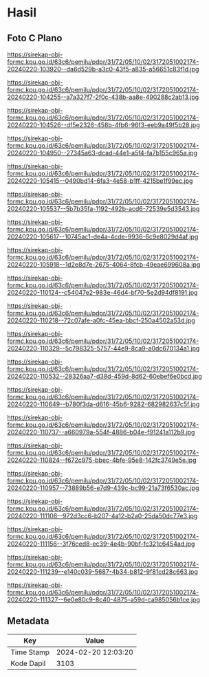 # Hasil

## Foto C Plano

https://sirekap-obj-formc.kpu.go.id/63c6/pemilu/pdpr/31/72/05/10/02/3172051002174-20240220-103920--da6d529b-a3c0-43f5-a835-a56651c83f1d.jpg

https://sirekap-obj-formc.kpu.go.id/63c6/pemilu/pdpr/31/72/05/10/02/3172051002174-20240220-104255--a7a327f7-2f0c-438b-aa8e-490288c2ab13.jpg

https://sirekap-obj-formc.kpu.go.id/63c6/pemilu/pdpr/31/72/05/10/02/3172051002174-20240220-104526--df5e2326-458b-4fb6-96f3-eeb9a49f5b28.jpg

https://sirekap-obj-formc.kpu.go.id/63c6/pemilu/pdpr/31/72/05/10/02/3172051002174-20240220-104950--27345a63-dcad-44e1-a5f4-fa7b155c965a.jpg

https://sirekap-obj-formc.kpu.go.id/63c6/pemilu/pdpr/31/72/05/10/02/3172051002174-20240220-105415--0490bd14-6fa3-4e58-b1ff-4215be1f99ec.jpg

https://sirekap-obj-formc.kpu.go.id/63c6/pemilu/pdpr/31/72/05/10/02/3172051002174-20240220-105537--5b7b35fa-1192-492b-acd6-72539e5d3543.jpg

https://sirekap-obj-formc.kpu.go.id/63c6/pemilu/pdpr/31/72/05/10/02/3172051002174-20240220-105617--10745ac1-de4a-4cde-9936-6c9e8029d4af.jpg

https://sirekap-obj-formc.kpu.go.id/63c6/pemilu/pdpr/31/72/05/10/02/3172051002174-20240220-105918--1d2e8d7e-2675-4064-8fcb-49eae699608a.jpg

https://sirekap-obj-formc.kpu.go.id/63c6/pemilu/pdpr/31/72/05/10/02/3172051002174-20240220-110124--c54047e2-983e-46d4-bf70-5e2d94df8191.jpg

https://sirekap-obj-formc.kpu.go.id/63c6/pemilu/pdpr/31/72/05/10/02/3172051002174-20240220-110218--72c07afe-a0fc-45ea-bbcf-250a4502a53d.jpg

https://sirekap-obj-formc.kpu.go.id/63c6/pemilu/pdpr/31/72/05/10/02/3172051002174-20240220-110329--5c798325-5757-44e9-8ca9-a0dc670134a1.jpg

https://sirekap-obj-formc.kpu.go.id/63c6/pemilu/pdpr/31/72/05/10/02/3172051002174-20240220-110532--28326aa7-d38d-459d-8d62-60ebef6e0bcd.jpg

https://sirekap-obj-formc.kpu.go.id/63c6/pemilu/pdpr/31/72/05/10/02/3172051002174-20240220-110649--b780f3da-d616-45b6-9282-682982637c5f.jpg

https://sirekap-obj-formc.kpu.go.id/63c6/pemilu/pdpr/31/72/05/10/02/3172051002174-20240220-110737--a660979a-554f-4886-b04e-f91241a112b9.jpg

https://sirekap-obj-formc.kpu.go.id/63c6/pemilu/pdpr/31/72/05/10/02/3172051002174-20240220-110824--f672c975-bbec-4bfe-95e8-142fc3749e5e.jpg

https://sirekap-obj-formc.kpu.go.id/63c6/pemilu/pdpr/31/72/05/10/02/3172051002174-20240220-110957--73889b56-e7d9-439c-bc99-21a73f6530ac.jpg

https://sirekap-obj-formc.kpu.go.id/63c6/pemilu/pdpr/31/72/05/10/02/3172051002174-20240220-111108--972d3cc6-b207-4a12-b2a0-25da50dc77e3.jpg

https://sirekap-obj-formc.kpu.go.id/63c6/pemilu/pdpr/31/72/05/10/02/3172051002174-20240220-111156--3f76ced8-ec39-4e4b-90bf-fc321c6454ad.jpg

https://sirekap-obj-formc.kpu.go.id/63c6/pemilu/pdpr/31/72/05/10/02/3172051002174-20240220-111239--e140c039-5687-4b34-b812-9f81cd28c663.jpg

https://sirekap-obj-formc.kpu.go.id/63c6/pemilu/pdpr/31/72/05/10/02/3172051002174-20240220-111327--6e0e80c9-8c40-4875-a59d-ca985056b1ce.jpg


## Metadata

| Key        | Value               |
| ---------- | ------------------- |
| Time Stamp | 2024-02-20 12:03:20 |
| Kode Dapil | 3103                |



